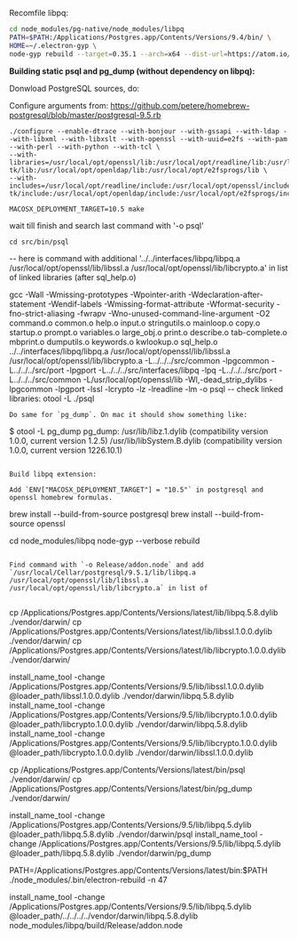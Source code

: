 Recomfile libpq:
```sh
cd node_modules/pg-native/node_modules/libpq
PATH=$PATH:/Applications/Postgres.app/Contents/Versions/9.4/bin/ \
HOME=~/.electron-gyp \
node-gyp rebuild --target=0.35.1 --arch=x64 --dist-url=https://atom.io/download/atom-shell
```

**Building static psql and pg_dump (without dependency on libpq):**

Donwload PostgreSQL sources, do:

Configure arguments from: https://github.com/petere/homebrew-postgresql/blob/master/postgresql-9.5.rb

```
./configure --enable-dtrace --with-bonjour --with-gssapi --with-ldap --with-libxml --with-libxslt --with-openssl --with-uuid=e2fs --with-pam --with-perl --with-python --with-tcl \
--with-libraries=/usr/local/opt/openssl/lib:/usr/local/opt/readline/lib:/usr/local/opt/gettext/lib:/usr/local/opt/tcl-tk/lib:/usr/local/opt/openldap/lib:/usr/local/opt/e2fsprogs/lib \
--with-includes=/usr/local/opt/readline/include:/usr/local/opt/openssl/include:/usr/local/opt/gettext/include:/usr/local/opt/tcl-tk/include:/usr/local/opt/openldap/include:/usr/local/opt/e2fsprogs/include

MACOSX_DEPLOYMENT_TARGET=10.5 make
```

wait till finish and search last command with '-o psql'

```
cd src/bin/psql
```

-- here is command with additional '../../interfaces/libpq/libpq.a /usr/local/opt/openssl/lib/libssl.a /usr/local/opt/openssl/lib/libcrypto.a' in list of linked libraries (after sql_help.o)

gcc -Wall -Wmissing-prototypes -Wpointer-arith -Wdeclaration-after-statement -Wendif-labels -Wmissing-format-attribute -Wformat-security -fno-strict-aliasing -fwrapv -Wno-unused-command-line-argument -O2 command.o common.o help.o input.o stringutils.o mainloop.o copy.o startup.o prompt.o variables.o large_obj.o print.o describe.o tab-complete.o mbprint.o dumputils.o keywords.o kwlookup.o sql_help.o ../../interfaces/libpq/libpq.a /usr/local/opt/openssl/lib/libssl.a /usr/local/opt/openssl/lib/libcrypto.a  -L../../../src/common -lpgcommon -L../../../src/port -lpgport -L../../../src/interfaces/libpq -lpq -L../../../src/port -L../../../src/common -L/usr/local/opt/openssl/lib -Wl,-dead_strip_dylibs   -lpgcommon -lpgport -lssl -lcrypto -lz -lreadline -lm  -o psql
-- check linked libraries:
otool -L ./psql
```
Do same for `pg_dump`. On mac it should show something like:
```
$ otool -L pg_dump
pg_dump:
    /usr/lib/libz.1.dylib (compatibility version 1.0.0, current version 1.2.5)
    /usr/lib/libSystem.B.dylib (compatibility version 1.0.0, current version 1226.10.1)
```

Build libpq extension:

Add `ENV["MACOSX_DEPLOYMENT_TARGET"] = "10.5"` in postgresql and openssl homebrew formulas.

```
brew install --build-from-source postgresql
brew install --build-from-source openssl

cd node_modules/libpq
node-gyp --verbose rebuild
```

Find command with `-o Release/addon.node` and add `/usr/local/Cellar/postgresql/9.5.1/lib/libpq.a /usr/local/opt/openssl/lib/libssl.a /usr/local/opt/openssl/lib/libcrypto.a` in list of 


```
cp /Applications/Postgres.app/Contents/Versions/latest/lib/libpq.5.8.dylib ./vendor/darwin/
cp /Applications/Postgres.app/Contents/Versions/latest/lib/libssl.1.0.0.dylib ./vendor/darwin/
cp /Applications/Postgres.app/Contents/Versions/latest/lib/libcrypto.1.0.0.dylib ./vendor/darwin/

install_name_tool -change /Applications/Postgres.app/Contents/Versions/9.5/lib/libssl.1.0.0.dylib @loader_path/libssl.1.0.0.dylib ./vendor/darwin/libpq.5.8.dylib
install_name_tool -change /Applications/Postgres.app/Contents/Versions/9.5/lib/libcrypto.1.0.0.dylib @loader_path/libcrypto.1.0.0.dylib ./vendor/darwin/libpq.5.8.dylib
install_name_tool -change /Applications/Postgres.app/Contents/Versions/9.5/lib/libcrypto.1.0.0.dylib @loader_path/libcrypto.1.0.0.dylib ./vendor/darwin/libssl.1.0.0.dylib

cp /Applications/Postgres.app/Contents/Versions/latest/bin/psql    ./vendor/darwin/
cp /Applications/Postgres.app/Contents/Versions/latest/bin/pg_dump ./vendor/darwin/

install_name_tool -change /Applications/Postgres.app/Contents/Versions/9.5/lib/libpq.5.dylib @loader_path/libpq.5.8.dylib ./vendor/darwin/psql
install_name_tool -change /Applications/Postgres.app/Contents/Versions/9.5/lib/libpq.5.dylib @loader_path/libpq.5.8.dylib ./vendor/darwin/pg_dump


PATH=/Applications/Postgres.app/Contents/Versions/latest/bin:$PATH ./node_modules/.bin/electron-rebuild -n 47

install_name_tool -change /Applications/Postgres.app/Contents/Versions/9.5/lib/libpq.5.dylib @loader_path/../../../../vendor/darwin/libpq.5.8.dylib node_modules/libpq/build/Release/addon.node
```
